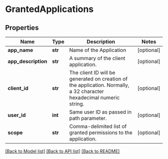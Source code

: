 # GrantedApplications

## Properties
Name | Type | Description | Notes
------------ | ------------- | ------------- | -------------
**app_name** | **str** | Name of the Application | [optional] 
**app_description** | **str** | A summary of the client application. | [optional] 
**client_id** | **str** | The client ID will be generated on creation of the application. Normally, a 32 character hexadecimal numeric string. | [optional] 
**user_id** | **int** | Same user ID as passed in path parameter. | [optional] 
**scope** | **str** | Comma-delimited list of granted permissions to the application. | [optional] 

[[Back to Model list]](../README.md#documentation-for-models) [[Back to API list]](../README.md#documentation-for-api-endpoints) [[Back to README]](../README.md)


